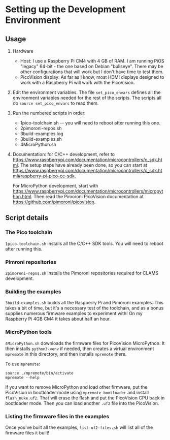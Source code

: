 # Setting up the Development Environment

## Usage
1. Hardware
    - Host: I use a Raspberry Pi CM4 with 4 GB of RAM. I am running
PiOS "legacy" 64-bit - the one based on Debian "bullseye". There may be
other configurations that will work but I don't have time to test
them.
    - PicoVision display: As far as I know, most HDMI displays
designed to work with a Raspberry Pi will work with the PicoVision.

2. Edit the environment variables. The file `set_pico_envars` defines
all the environment variables needed for the rest of the scripts.
The scripts all do `source set_pico_envars` to read them.

3. Run the numbered scripts in order:
    - 1pico-toolchain.sh -- you will need to reboot after running this one.
    - 2pimoroni-repos.sh
    - 3build-examples.log
    - 3build-examples.sh
    - 4MicroPython.sh

4. Documentation: for C/C++ development, refer to
<https://www.raspberrypi.com/documentation/microcontrollers/c_sdk.html>. The
setup steps have already been done, so you can start at
<https://www.raspberrypi.com/documentation/microcontrollers/c_sdk.html#raspberry-pi-pico-cc-sdk>.

    For MicroPython development, start with
    <https://www.raspberrypi.com/documentation/microcontrollers/micropython.html>.
    Then read the Pimoroni PicoVision documentation at
    <https://github.com/pimoroni/picovision>.

## Script details

### The Pico toolchain
`1pico-toolchain.sh` installs all the C/C++ SDK tools. You will need to reboot
after running this.

### Pimroni repositories
`2pimoroni-repos.sh` installs the Pimoroni repositories required for CLAMS
development.

### Building the examples
`3build-examples.sh` builds all the Raspberry Pi and Pimoroni examples. This
takes a bit of time, but it's a necessary test of the toolchain, and as a
bonus supplies numerous firmware examples to experiment with! On my Raspberry
Pi 4GB CM4 it takes about half an hour.

### MicroPython tools
`4MicroPython.sh` downloads the firmware files for PicoVision MicroPython.
It then installs `python3-venv` if needed, then creates a virtual environment
`mpremote` in this directory, and then installs `mpremote` there.

To use `mpremote`:

    source ./mpremote/bin/activate
    mpremote --help

If you want to remove MicroPython and load other firmware, put the PicoVision
in bootloader mode using `mpremote bootloader` and install `flash_nuke.uf2`.
That will erase the flash and put the PicoVision CPU back in bootloader mode.
Then you can load another `.uf2` file into the PicoVision.

### Listing the firmware files in the examples
Once you've built all the examples, `list-uf2-files.sh` will list all of
the firmware files it built!
